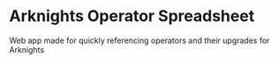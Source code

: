 # Arknights Operator Spreadsheet
 Web app made for quickly referencing operators and their upgrades for Arknights
